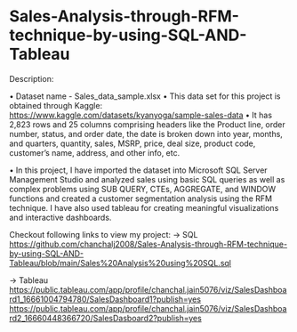 # Sales-Analysis-through-RFM-technique-by-using-SQL-AND-Tableau

Description: 

•	Dataset name - Sales_data_sample.xlsx
•	This data set for this project is obtained through Kaggle: https://www.kaggle.com/datasets/kyanyoga/sample-sales-data
•	It has 2,823 rows and 25 columns comprising headers like the Product line, order number, status, and order date, the date is broken down into year, months, and quarters, quantity, sales, MSRP, price, deal size, product code, customer’s name, address, and other info, etc.

•	In this project, I have imported the dataset into Microsoft SQL Server Management Studio and analyzed sales using basic SQL queries as well as complex problems using SUB QUERY, CTEs, AGGREGATE, and WINDOW functions and created a customer segmentation analysis using the RFM technique. I have also used tableau for creating meaningful visualizations and interactive dashboards. 

Checkout following links to view my project:
-> SQL 
https://github.com/chanchalj2008/Sales-Analysis-through-RFM-technique-by-using-SQL-AND-Tableau/blob/main/Sales%20Analysis%20using%20SQL.sql

-> Tableau
https://public.tableau.com/app/profile/chanchal.jain5076/viz/SalesDashboard1_16661004794780/SalesDashboard1?publish=yes
https://public.tableau.com/app/profile/chanchal.jain5076/viz/SalesDashboard2_16660448366720/SalesDasboard2?publish=yes
